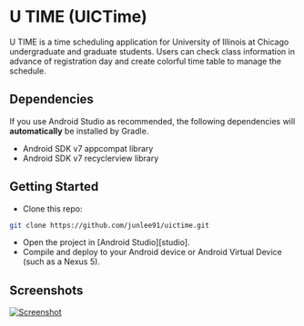 # U TIME (UICTime)

U TIME is a time scheduling application for University of Illinois at Chicago undergraduate and graduate students. Users can check class information in advance of registration day and create colorful time table to manage the schedule. 

## Dependencies

If you use Android Studio as recommended, the following dependencies will **automatically** be installed by Gradle.

- Android SDK v7 appcompat library
- Android SDK v7 recyclerview library

## Getting Started

- Clone this repo:

```sh
git clone https://github.com/junlee91/uictime.git
```

- Open the project in [Android Studio][studio].
- Compile and deploy to your Android device or Android Virtual Device (such as a Nexus 5).

## Screenshots

[![Screenshot](screenshots/uictime_screenshots.png)](https://raw.githubusercontent.com/junlee91/uictime/screenshot/uictime_screenshots.png)

